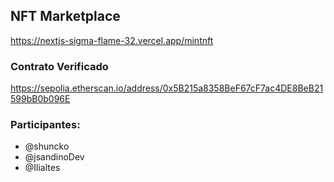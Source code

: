 ## NFT Marketplace

https://nextjs-sigma-flame-32.vercel.app/mintnft


### Contrato Verificado
https://sepolia.etherscan.io/address/0x5B215a8358BeF67cF7ac4DE8BeB21599bB0b096E

### Participantes:
- @shuncko
- @jsandinoDev
- @Ilialtes
